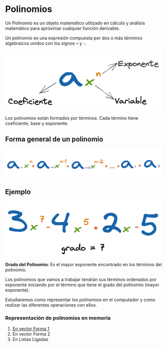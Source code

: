 # Polinomios

Un Polinomio es un objeto matemático utilizado en cálculo y análisis matemático para apróximar cualquier función derivable.

Un polinomio es una expresión compuesta por dos o más términos algebraicos unidos con los signos `+` y `-`.

![Partes de un Polinomio](../assets/polinomios/polinomio_1.png)

Los polinomios están formados por términos. Cada término tiene coeficiente, base y exponente.

## Forma general de un polinomio

![Partes de un Polinomio](../assets//polinomios/polinomio_2.png)

## Ejemplo

![Partes de un Polinomio](../assets//polinomios/polinomio_3.png)

**Grado del Polinomio**: Es el mayor exponente encontrado en los términos del polinomio.

Los polinomios que vamos a trabajar tendrán sus términos ordenados por exponente iniciando por el término que tiene el grado del polinomio (mayor exponente). 

Estudiaremos como representar los polinomios en el computador y como realizar las diferentes operaciones con ellos. 

### Representación de polinomios en memoria

1. [En vector Forma 1](https://github.com/JohnFlorez25/estructura_datos_pcjic/tree/main/1.%20Polinomios/1.%20Vector%20Forma%201)
2. En vector Forma 2
3. En Listas Ligadas


